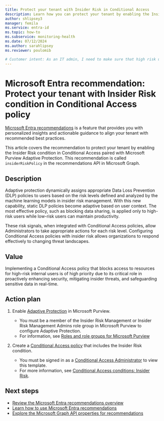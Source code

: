 ```yaml
---
title: Protect your tenant with Insider Risk in Conditional Access
description: Learn how you can protect your tenant by enabling the Insider Risk condition in Conditional Access integrated with Microsoft Purview Adaptive Protection.
author: shlipsey3
manager: femila
ms.service: entra-id
ms.topic: how-to
ms.subservice: monitoring-health
ms.date: 07/12/2024
ms.author: sarahlipsey
ms.reviewer: poulomib

# Customer intent: As an IT admin, I need to make sure that high risk users are blocked from certain activities.
---
```


# Microsoft Entra recommendation: Protect your tenant with Insider Risk condition in Conditional Access policy

[Microsoft Entra recommendations](overview-recommendations.md) is a feature that provides you with personalized insights and actionable guidance to align your tenant with recommended best practices.

This article covers the recommendation to protect your tenant by enabling the Insider Risk condition in Conditional Access paired with Microsoft Purview Adaptive Protection. This recommendation is called `insiderRiskPolicy` in the recommendations API in Microsoft Graph. 

## Description

Adaptive protection dynamically assigns appropriate Data Loss Prevention (DLP) policies to users based on the risk levels defined and analyzed by the machine learning models in insider risk management. With this new capability, static DLP policies become adaptive based on user context. The most effective policy, such as blocking data sharing, is applied only to high-risk users while low-risk users can maintain productivity. 

These risk signals, when integrated with Conditional Access policies, allow Administrators to take appropriate actions for each risk level. Configuring Conditional Access policies with insider risk allows organizations to respond effectively to changing threat landscapes.  

## Value

Implementing a Conditional Access policy that blocks access to resources for high-risk internal users is of high priority due to its critical role in proactively enhancing security, mitigating insider threats, and safeguarding sensitive data in real-time.

## Action plan

1. Enable [Adaptive Protection](https://compliance.microsoft.com/insiderriskmgmt?viewid=dynamicriskprevention&innerviewid=summary) in Microsoft Purview.
	- You must be a member of the Insider Risk Management or Insider Risk Management Admins role group in Microsoft Purview to configure Adaptive Protection.
	- For information, see [Roles and role groups for Microsoft Purview](/microsoft-365/security/office-365-security/scc-permissions)

1. Create a [Conditional Access policy](https://entra.microsoft.com/#view/Microsoft_AAD_ConditionalAccess/CaTemplates.ReactView/templateIds~/%5B%2216aaa400-bfdf-4756-a420-ad2245d4cde8%22%5D) that includes the Insider Risk condition.
	- You must be signed in as a [Conditional Access Administrator](../role-based-access-control/permissions-reference.md#conditional-access-administrator) to view this template.
	- For more information, see [Conditional Access conditions: Insider Risk](../../identity/conditional-access/concept-conditional-access-conditions.md#insider-risk).

## Next steps

- [Review the Microsoft Entra recommendations overview](overview-recommendations.md)
- [Learn how to use Microsoft Entra recommendations](howto-use-recommendations.md)
- [Explore the Microsoft Graph API properties for recommendations](/graph/api/resources/recommendation)